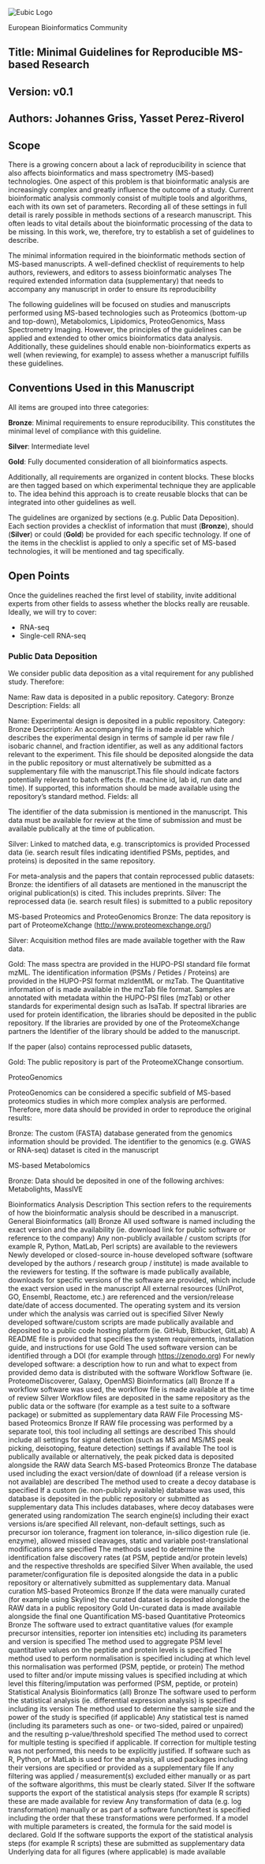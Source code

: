 
![Eubic Logo](https://github.com/ypriverol/ReproducibleMSGuidelines/raw/master/eubic-logo.png)

European Bioinformatics Community

## Title: Minimal Guidelines for Reproducible MS-based Research
## Version: v0.1
## Authors: Johannes Griss, Yasset Perez-Riverol




## Scope

There is a growing concern about a lack of reproducibility in science that also affects bioinformatics and mass spectrometry (MS-based) technologies. One aspect of this problem is that bioinformatic analysis are increasingly complex and greatly influence the outcome of a study. Current bioinformatic analysis commonly consist of multiple tools and algorithms, each with its own set of parameters. Recording all of these settings in full detail is rarely possible in methods sections of a research manuscript. This often leads to vital details about the bioinformatic processing of the data to be missing. In this work, we, therefore, try to establish a set of guidelines to describe.

The minimal information required in the bioinformatic methods section of MS-based manuscripts. A well-defined checklist of requirements to help authors, reviewers, and editors to assess bioinformatic analyses The required extended information data (supplementary) that needs to accompany any manuscript in order to ensure its reproducibility

The following guidelines will be focused on studies and manuscripts performed using MS-based technologies such as Proteomics (bottom-up and top-down), Metabolomics, Lipidomics, ProteoGenomics, Mass Spectrometry Imaging. However, the principles of the guidelines can be applied and extended to other omics bioinformatics data analysis. Additionally, these guidelines should enable non-bioinformatics experts as well (when reviewing, for example) to assess whether a manuscript fulfills these guidelines.

## Conventions Used in this Manuscript

All items are grouped into three categories:

**Bronze**: Minimal requirements to ensure reproducibility. This constitutes the minimal level of compliance with this guideline.

**Silver**: Intermediate level

**Gold**: Fully documented consideration of all bioinformatics aspects.

Additionally, all requirements are organized in content blocks. These blocks are then tagged based on which experimental technique they are applicable to. The idea behind this approach is to create reusable blocks that can be integrated into other guidelines as well.

The guidelines are organized by sections (e.g. Public Data Deposition). Each section provides a checklist of information that must (**Bronze**), should (**Silver**) or could (**Gold**) be provided for each specific technology. If one of the items in the checklist is applied to only a specific set of MS-based technologies, it will be mentioned and tag specifically.

## Open Points

Once the guidelines reached the first level of stability, invite additional experts from other fields to assess whether the blocks really are reusable. Ideally, we will try to cover:

- RNA-seq
- Single-cell RNA-seq

### Public Data Deposition

We consider public data deposition as a vital requirement for any published study. Therefore:

Name: Raw data is deposited in a public repository.
Category: Bronze
Description:
Fields: all

Name: Experimental design is deposited in a public repository.
Category: Bronze
Description:  An accompanying file is made available which describes the experimental design in terms of sample id per raw file / isobaric channel, and fraction identifier, as well as any additional factors relevant to the experiment. This file should be deposited alongside the data in the public repository or must alternatively be submitted as a supplementary file with the manuscript.This file should indicate factors potentially relevant to batch effects (f.e. machine id, lab id, run date and time). If supported, this information should be made available using the repository’s standard method.
Fields: all


The identifier of the data submission is mentioned in the manuscript.
This data must be available for review at the time of submission and must be available publically at the time of publication.

Silver:
Linked to matched data, e.g. transcriptomics is provided
Processed data (ie. search result files indicating identified PSMs, peptides, and proteins) is deposited in the same repository.

For meta-analysis and the papers that contain reprocessed public datasets:
Bronze:
the identifiers of all datasets are mentioned in the manuscript
the original publication(s) is cited. This includes preprints.
Silver:
The reprocessed data (ie. search result files) is submitted to a public repository

MS-based Proteomics and ProteoGenomics
Bronze:
The data repository is part of ProteomeXchange (http://www.proteomexchange.org/)

Silver:
Acquisition method files are made available together with the Raw data.

Gold:
The mass spectra are provided in the HUPO-PSI standard file format mzML.
The identification information (PSMs / Petides / Proteins) are provided in the HUPO-PSI format mzIdentML or mzTab.
The Quantitative information of is made available in the mzTab file format.
Samples are annotated with metadata within the HUPO-PSI files (mzTab) or other standards for experimental design such as IsaTab.
If spectral libraries are used for protein identification, the libraries should be deposited in the public repository. If the libraries are provided by one of the ProteomeXchange partners the Identifier of the library should be added to the manuscript.

If the paper (also) contains reprocessed public datasets,

Gold:
The public repository is part of the ProteomeXChange consortium.


ProteoGenomics

ProteoGenomics can be considered a specific subfield of MS-based proteomics studies in which more complex analysis are performed. Therefore, more data should be provided in order to reproduce the original results:

Bronze:
The custom (FASTA) database generated from the genomics information should be provided.
The identifier to the genomics (e.g. GWAS or RNA-seq) dataset is cited in the manuscript

MS-based Metabolomics

Bronze:
Data should be deposited in one of the following archives: Metabolights, MassIVE




Bioinformatics  Analysis  Description
This section refers to the requirements of how the bioinformatic analysis should be described in a manuscript.
General
Bioinformatics (all)
Bronze
All used software is named including the exact version and the availability (ie. download link for public software or reference to the company)
Any non-publicly available / custom scripts (for example R, Python, MatLab, Perl scripts) are available to the reviewers
Newly developed or closed-source in-house developed software (software developed by the authors / research group / institute) is made available to the reviewers for testing.
If the software is made publically available, downloads for specific versions of the software are provided, which include the exact version used in the manuscript
All external resources (UniProt, GO, Ensembl, Reactome, etc.) are referenced and the version/release date/date of access documented.
The operating system and its version under which the analysis was carried out is specified
Silver
Newly developed software/custom scripts are made publically available and deposited to a public code hosting platform (ie. GitHub, Bitbucket, GitLab)
A README file is provided that specifies the system requirements, installation guide, and instructions for use
Gold
The used software version can be identified through a DOI (for example through https://zenodo.org)
For newly developed software: a description how to run and what to expect from provided demo data is distributed with the software
Workflow Software (ie. ProteomeDiscoverer, Galaxy, OpenMS)
Bioinformatics (all)
Bronze
If a workflow software was used, the workflow file is made available at the time of review
Silver
Workflow files are deposited in the same repository as the public data or the software (for example as a test suite to a software package) or submitted as supplementary data
RAW File Processing
MS-based Proteomics
Bronze
If RAW file processing was performed by a separate tool, this tool including all settings are described
This should include all settings for signal detection (such as MS and MS/MS peak picking, deisotoping, feature detection) settings if available
The tool is publically available or alternatively, the peak picked data is deposited alongside the RAW data
Search
MS-based Proteomics
Bronze
The database used including the exact version/date of download (if a release version is not available) are described
The method used to create a decoy database is specified
If a custom (ie. non-publicly available) database was used, this database is deposited in the public repository or submitted as supplementary data
This includes databases, where decoy databases were generated using randomization
The search engine(s) including their exact versions is/are specified
All relevant, non-default settings, such as precursor ion tolerance, fragment ion tolerance, in-silico digestion rule (ie. enzyme), allowed missed cleavages, static and variable post-translational modifications are specified
The methods used to determine the identification false discovery rates (at PSM, peptide and/or protein levels) and the respective thresholds are specified
Silver
When available, the used parameter/configuration file is deposited alongside the data in a public repository or alternatively submitted as supplementary data.
Manual curation
MS-based Proteomics
Bronze
If the data were manually curated (for example using Skyline) the curated dataset is deposited alongside the RAW data in a public repository
Gold
Un-curated data is made available alongside the final one
Quantification
MS-based Quantitative Proteomics
Bronze
The software used to extract quantitative values (for example precursor intensities, reporter ion intensities etc) including its parameters and version is specified
The method used to aggregate PSM level quantitative values on the peptide and protein levels is specified
The method used to perform normalisation is specified including at which level this normalisation was performed (PSM, peptide, or protein)
The method used to filter and/or impute missing values is specified including at which level this filtering/imputation was performed (PSM, peptide, or protein)
Statistical Analysis
Bioinformatics (all)
Bronze
The software used to perform the statistical analysis (ie. differential expression analysis) is specified including its version
The method used to determine the sample size and the power of the study is specified (if applicable)
Any statistical test is named (including its parameters such as one- or two-sided, paired or unpaired) and the resulting p-value/threshold specified
The method used to correct for multiple testing is specified if applicable. If correction for multiple testing was not performed, this needs to be explicitly justified.
If software such as R, Python, or MatLab is used for the analysis, all used packages including their versions are specified or provided as a supplementary file
If any filtering was applied / measurement(s) excluded either manually or as part of the software algorithms, this must be clearly stated.
Silver
If the software supports the export of the statistical analysis steps (for example R scripts) these are made available for review
Any transformation of data (e.g. log transformation) manually or as part of a software function/test is specified including the order that these transformations were performed.
If a model with multiple parameters is created, the formula for the said model is declared.
Gold
If the software supports the export of the statistical analysis steps (for example R scripts) these are submitted as supplementary data
Underlying data for all figures (where applicable) is made available
